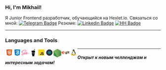 ### Hi, I'm Mikhail!

Я Junior Frontend разработчик, обучающийся на Hexlet.io.
Связаться со мной: [![Telegram Badge](https://img.shields.io/badge/-Telegram-0088cc?style=flat-square&logo=Telegram&logoColor=white)](https://t.me/mishken)
Резюме: [![Linkedin Badge](https://img.shields.io/badge/-LinkedIn-0e76a8?style=flat-square&logo=Linkedin&logoColor=white)](https://linkedin.com/in/ivan-gagarinov-142ba3141/) [![HH Badge](https://img.shields.io/badge/-HeadHunter-960000?style=flat-square&logo=HH&logoColor=red)](https://hh.ru/resume/bc51c2c2ff067dbedb0039ed1f4d4c5a694643/)

---

### Languages and Tools

<img align="left" alt="HTML5" width="26px" src="./src/img/html.svg" />
<img align="left" alt="CSS3" width="26px" src="./src/img/css.svg" />
<img align="left" alt="Sass" width="26px" src="./src/img/sass.svg" />
<img align="left" alt="Gulp" width="26px" src="./src/img/gulpb.svg" />
<img align="left" alt="JavaScript" width="26px" src="./src/img/jsb.svg" />
<img align="left" alt="React" width="26px" src="./src/img/react.svg" />
<img align="left" alt="Node.js" width="26px" src="./src/img/nodejs.png" />
<img align="left" alt="Git" width="26px" src="./src/img/git.png" />
<img align="left" alt="Linux" width="26px" src="./src/img/linux.svg" />

---

##### Открыт к новым челленджам и интересным задачам!
